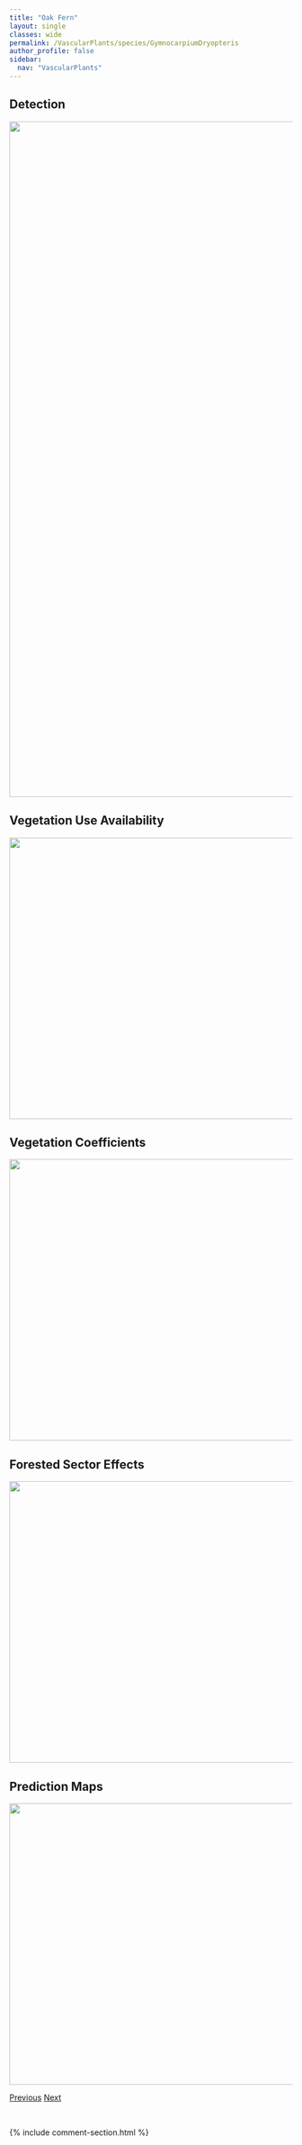 ```yaml
---
title: "Oak Fern"
layout: single
classes: wide
permalink: /VascularPlants/species/GymnocarpiumDryopteris
author_profile: false
sidebar:
  nav: "VascularPlants"
---
```


<h2>Detection</h2>

<a href="https://drive.google.com/uc?export=view&id=1XgYme_z32kYmko8CfWS8OBvf9oHV3fqi">
<img src="https://drive.google.com/uc?export=view&id=1XgYme_z32kYmko8CfWS8OBvf9oHV3fqi" height = "1200" width = "800">
</a>


<h2>Vegetation Use Availability</h2>

<a href="https://drive.google.com/uc?export=view&id=1OCwOgCOfysHB_pvT275t2YIwC-k8XEI7">
<img src="https://drive.google.com/uc?export=view&id=1OCwOgCOfysHB_pvT275t2YIwC-k8XEI7" height = "500" width = "1000">
</a>


<h2>Vegetation Coefficients</h2>

<a href="https://drive.google.com/uc?export=view&id=1TOH_D5nM6D4ER4Q0gqSwvBM1BOHe8ERO">
<img src="https://drive.google.com/uc?export=view&id=1TOH_D5nM6D4ER4Q0gqSwvBM1BOHe8ERO" height = "500" width = "1000">
</a>


<h2>Forested Sector Effects</h2>

<a href="https://drive.google.com/uc?export=view&id=15BTnBIi1z1BW4AjvC22R86PVEkiPW26q">
<img src="https://drive.google.com/uc?export=view&id=15BTnBIi1z1BW4AjvC22R86PVEkiPW26q" height = "500" width = "1000">
</a>


<h2>Prediction Maps</h2>

<a href="https://drive.google.com/uc?export=view&id=14JU8tLxXb8DVRrpSENiObIWAuFWf4V1E">
<img src="https://drive.google.com/uc?export=view&id=14JU8tLxXb8DVRrpSENiObIWAuFWf4V1E" height = "500" width = "1000">
</a>


<a href="/DevelopmentWebsite/VascularPlants/species/Gymnocarpium" class="pagination--pager" title="Gymnocarpium">Previous</a> <a href="/DevelopmentWebsite/VascularPlants/species/GypsophilaPaniculata" class="pagination--pager" title="Gypsophila paniculata">Next</a>

<p>&nbsp;</p>

{% include comment-section.html %}
